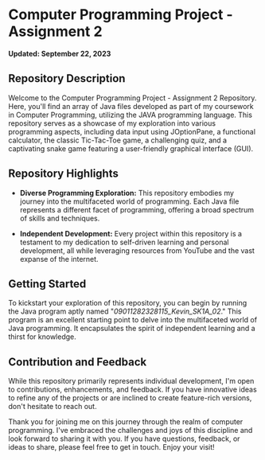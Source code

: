 # Computer Programming Project - Assignment 2

**Updated: September 22, 2023**

## Repository Description

Welcome to the Computer Programming Project - Assignment 2 Repository. Here, you'll find an array of Java files developed as part of my coursework in Computer Programming, utilizing the JAVA programming language. This repository serves as a showcase of my exploration into various programming aspects, including data input using JOptionPane, a functional calculator, the classic Tic-Tac-Toe game, a challenging quiz, and a captivating snake game featuring a user-friendly graphical interface (GUI). 

## Repository Highlights

- **Diverse Programming Exploration:** This repository embodies my journey into the multifaceted world of programming. Each Java file represents a different facet of programming, offering a broad spectrum of skills and techniques.

- **Independent Development:** Every project within this repository is a testament to my dedication to self-driven learning and personal development, all while leveraging resources from YouTube and the vast expanse of the internet.

## Getting Started

To kickstart your exploration of this repository, you can begin by running the Java program aptly named "_09011282328115_Kevin_SK1A_02_." This program is an excellent starting point to delve into the multifaceted world of Java programming. It encapsulates the spirit of independent learning and a thirst for knowledge.

## Contribution and Feedback

While this repository primarily represents individual development, I'm open to contributions, enhancements, and feedback. If you have innovative ideas to refine any of the projects or are inclined to create feature-rich versions, don't hesitate to reach out. 

Thank you for joining me on this journey through the realm of computer programming. I've embraced the challenges and joys of this discipline and look forward to sharing it with you. If you have questions, feedback, or ideas to share, please feel free to get in touch. Enjoy your visit!
